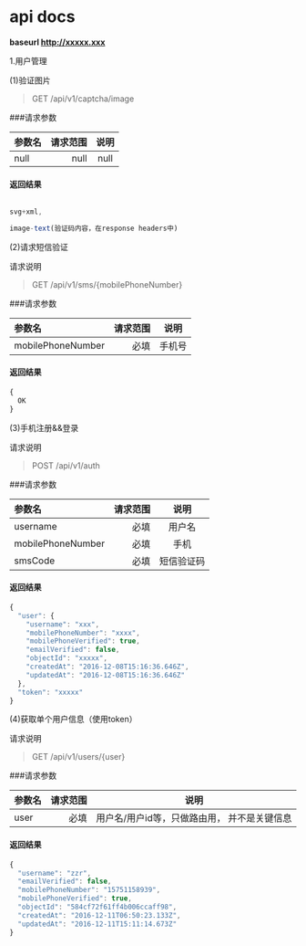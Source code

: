 # api docs

**baseurl  http://xxxxx.xxx**

1.用户管理

(1)验证图片

>GET /api/v1/captcha/image

###请求参数

| 参数名    |  请求范围| 说明 |
| :-------- | --------:| :--: |
| null  | null |  null   |

#### 返回结果

```javascript

svg+xml,

image-text(验证码内容，在response headers中)

```

(2)请求短信验证

请求说明

>GET /api/v1/sms/{mobilePhoneNumber}

###请求参数

| 参数名    |  请求范围| 说明 |
| :-------- | --------:| :--: |
| mobilePhoneNumber  | 必填 |  手机号   |

#### 返回结果

```javascript
{
  OK
}
```

(3)手机注册&&登录

请求说明

>POST /api/v1/auth

###请求参数

| 参数名    |  请求范围| 说明 |
| :-------- | --------:| :--: |
| username  | 必填 |  用户名   |
| mobilePhoneNumber | 必填 | 手机  |
| smsCode     | 必填 | 短信验证码 |

#### 返回结果

```javascript
{
  "user": {
    "username": "xxx",
    "mobilePhoneNumber": "xxxx",
    "mobilePhoneVerified": true,
    "emailVerified": false,
    "objectId": "xxxxx",
    "createdAt": "2016-12-08T15:16:36.646Z",
    "updatedAt": "2016-12-08T15:16:36.646Z"
  },
  "token": "xxxxx"
}
```

(4)获取单个用户信息（使用token）

请求说明

>GET /api/v1/users/{user}

###请求参数

| 参数名    |  请求范围| 说明 |
| :-------- | --------:| :--: |
| user  | 必填 |  用户名/用户id等，只做路由用， 并不是关键信息   |


#### 返回结果

```javascript
{
  "username": "zzr",
  "emailVerified": false,
  "mobilePhoneNumber": "15751158939",
  "mobilePhoneVerified": true,
  "objectId": "584cf72f61ff4b006ccaff98",
  "createdAt": "2016-12-11T06:50:23.133Z",
  "updatedAt": "2016-12-11T15:11:14.673Z"
}
```